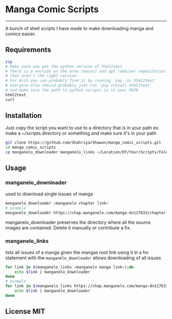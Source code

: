 # Manga Comic Scripts
---
A bunch of shell scripts I have made to make downloading manga and comics easier. 


## Requirements
```bash
zip
# Make sure you get the python version of html2text
# There is a version on the brew (macos) and apt (debian) repositories
# that aren't the right version
# For Arch you can probably find it by running `yay -Ss html2text`
# everyone else should probably just run `pip install html2text`
# and make sure the path to python scripts is in your PATH
html2text
curl
```

## Installation
Just copy the script you want to use to a directory that is in your path
ex. make a ~/scripts directory or something and make sure it's in your path

```bash
git clone https://github.com/ShahriyarShawon/manga_comic_scripts.git
cd manga_comic_scripts
cp manganelo_downloader manganelo_links ~/Location/Of/Your/Scripts/Folder
```

## Usage 

### manganelo_downloader
used to download single issues of manga
```bash
manganelo_downloader <manganelo chapter link>
# example
manganelo_downloader https://chap.manganelo.com/manga-dn117633/chapter-87
```
manganelo_downloader preserves the directory where all the source images are contained. Delete it manually or contribute a fix.

### manganelo_links
lists all issues of a manga given the mangas root link
using it in a for statement with the `manganelo_downloader`
allows downloading of all issues
```bash
for link in $(manganelo_links <manganelo manga link>);do
    echo $link | manganelo_downloader
done
# example
for link in $(manganelo_links https://chap.manganelo.com/manga-dn117633/);do
    echo $link | manganelo_downloader
done
```
## License MIT
